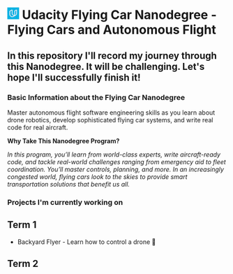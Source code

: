# ![image](udacity.jpg) Udacity Flying Car Nanodegree - Flying Cars and Autonomous Flight
## In this repository I'll record my journey through this Nanodegree. It will be challenging. Let's hope I'll successfully finish it!


### Basic Information about the Flying Car Nanodegree

Master autonomous flight software engineering skills as you learn about drone robotics, develop sophisticated flying car systems, and write real code for real aircraft.

**Why Take This Nanodegree Program?**


*In this program, you’ll learn from world-class experts, write aircraft-ready code, and tackle real-world challenges ranging from emergency aid to fleet coordination. You’ll master controls, planning, and more. In an increasingly congested world, flying cars look to the skies to provide smart transportation solutions that benefit us all.*

### Projects I'm currently working on
## Term 1
* Backyard Flyer - Learn how to control a drone  :construction:
## Term 2

